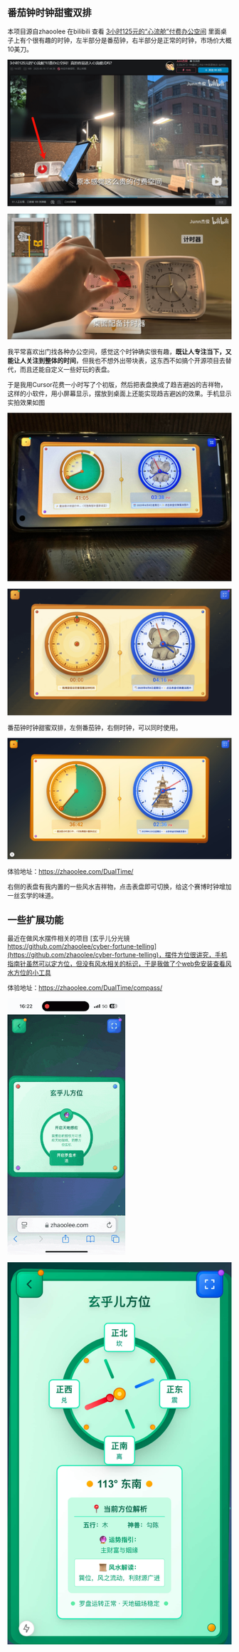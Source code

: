 ## 番茄钟时钟甜蜜双排

本项目源自zhaoolee 在bilibili 查看 [3小时125元的“心流舱”付费办公空间](https://www.bilibili.com/video/BV1GCEtzYETz) 里面桌子上有个很有趣的时钟，左半部分是番茄钟，右半部分是正常的时钟，市场价大概10美刀。


![](https://github.com/zhaoolee/DualTime/blob/main/README/PixPin_2025-05-24_23-47-36.png)

![](https://github.com/zhaoolee/DualTime/blob/main/README/PixPin_2025-05-24_23-49-38.png)


我平常喜欢出门找各种办公空间，感觉这个时钟确实很有趣，**既让人专注当下，又能让人关注到整体的时间**，但我也不想外出带块表，这东西不如搞个开源项目去替代，而且还能自定义一些好玩的表盘。

于是我用Cursor花费一小时写了个初版，然后把表盘换成了趋吉避凶的吉祥物，这样的小软件，用小屏幕显示，摆放到桌面上还能实现趋吉避凶的效果。手机显示实拍效果如图

![](https://github.com/zhaoolee/DualTime/blob/main/README/IMG_7911.jpg)

![](https://github.com/zhaoolee/DualTime/blob/main/README/show.gif)

番茄钟时钟甜蜜双排，左侧番茄钟，右侧时钟，可以同时使用。

![](https://github.com/zhaoolee/DualTime/blob/main/README/new_pannel.jpg)

体验地址：https://zhaoolee.com/DualTime/

右侧的表盘有我内置的一些风水吉祥物，点击表盘即可切换，给这个赛博时钟增加一丝玄学的味道。


## 一些扩展功能

最近在做风水摆件相关的项目 [玄乎儿分光镜 https://github.com/zhaoolee/cyber-fortune-telling](https://github.com/zhaoolee/cyber-fortune-telling)，摆件方位很讲究，手机指南针虽然可以定方位，但没有风水相关的标识，于是我做了个web免安装查看风水方位的小工具

体验地址：https://zhaoolee.com/DualTime/compass/

![](https://github.com/zhaoolee/DualTime/blob/main/README/compass.gif)

![](https://github.com/zhaoolee/DualTime/blob/main/README/IMG_7909.jpg)


